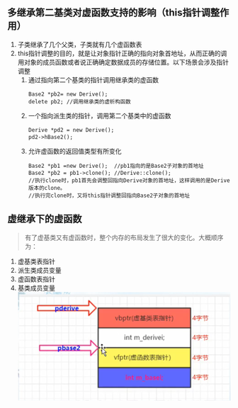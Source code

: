 ## 多继承第二基类对虚函数支持的影响（this指针调整作用）
1. 子类继承了几个父类，子类就有几个虚函数表
2. this指针调整的目的，就是让对象指针正确的指向对象首地址，从而正确的调用对象的成员函数或者说正确确定数据成员的存储位置。以下场景会涉及指针调整
   1. 通过指向第二个基类的指针调用继承类的虚函数
      ```
      Base2 *pb2= new Derive();
      delete pb2; //调用继承类的虚析构函数
      ```
   2. 一个指向派生类的指针，调用第二个基类中的虚函数
      ```
      Derive *pd2 = new Derive();
      pd2->hBase2();
      ```
   3. 允许虚函数的返回值类型有所变化
      ```
      Base2 *pb1 =new Derive();  //pb1指向的是Base2子对象的首地址
      Base2 *pb2 = pb1->clone(); //Derive::clone(); 
      //执行clone时，pb1首先会调整回指向Derive对象的首地址，这样调用的是Derive版本的clone。
      //执行完clone时，又将this指针调整回指向Base2子对象的首地址
      ```
## 虚继承下的虚函数
> 有了虚基类又有虚函数时，整个内存的布局发生了很大的变化。大概顺序为：
   1. 虚基类表指针
   2. 派生类成员变量
   3. 虚函数表指针
   4. 基类成员变量
![](../img/017.虚继承虚函数内存布局.png)